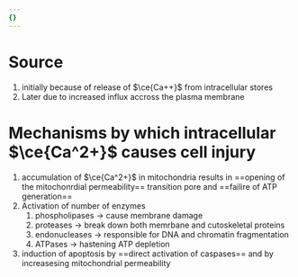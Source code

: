 ```yaml
---
{}
---
```

   
# Source   
   
1. initially because of release of $\ce{Ca++}$ from intracellular stores   
2. Later due to increased influx accross the plasma membrane   
   
# Mechanisms by which intracellular $\ce{Ca^2+}$ causes cell injury   
   
1. accumulation of $\ce{Ca^2+}$ in mitochondria results in ==opening of the mitochonrdial permeability== transition pore and ==failire of ATP generation==   
2. Activation of number of enzymes   
	1. phospholipases -> cause membrane damage   
	2. proteases -> break down both memrbane and cutoskeletal proteins   
	3. endonucleases -> responsible for DNA and chromatin fragmentation   
	4. ATPases -> hastening ATP depletion   
3. induction of apoptosis by ==direct activation of caspases== and by increasesing mitochondrial permeability